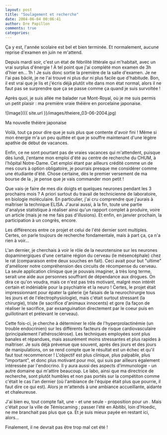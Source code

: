 ```yaml
---
layout: post
title: "Soulagement et recherche"
date: 2004-06-04 00:06:41
author: Dre Papillon
comments: true
categories: 
---
```



Ça y est, l'année scolaire est bel et bien terminée.  Et normalement, aucune reprise d'examen en juin ne m'attend.

Depuis mardi soir, c'est un état de fébrilité littérale qui m'habitait, avec un vrai surplus d'énergie !  À tel point que j'ai complété mon examen de 3h d'hier en... 1h !  Je suis donc sortie la première de la salle d'examen.  Je ne l'ai pas bâclé, je ne l'ai trouvé ni plus dur ni plus facile que d'habitude.  Bon, il est vrai que je lis et j'écris déjà plutôt vite dans mon état normal, alors il ne faut pas se surprendre que ça se passe comme ça quand je suis survoltée !

Après quoi, je suis allée me balader rue Mont-Royal, où je me suis permis un petit plaisir : ma première vraie théière en porcelaine japonaise.

![Image]({{ site.url }}/images/theiere_03-06-2004.jpg)
<div class="photoattrib">Ma nouvelle théière japonaise</div>



Voilà, tout ça pour dire que je suis plus que contente d'avoir fini !  Même si mon énergie m'a un peu quittée et que je souffre maintenant d'une légère apathie de début de vacances.

Enfin, ce ne sont pourtant pas de vraies vacances qui m'attendent, puisque dès lundi, j'entame mon emploi d'été au centre de recherche du CHUM, à l'hôpital Notre-Dame.  Cet emploi étant par ailleurs crédité comme un de mes cours à option obligatoire, je pourrais presque me considérer comme une étudiante d'été.  Chose certaine, dès le premier versement de ma bourse de la , je pense que je vais commander mon petit  !

Que vais-je faire de mes dix doigts et quelques neurones pendant les 3 prochains mois ?  A priori surtout du travail de technicienne de laboratoire, en biologie moléculaire.  En particulier, j'ai cru comprendre que j'aurais à maîtriser la technique ELISA.  J'aurai aussi, à la fin, toute une partie d'analyse statistique à réaliser ainsi qu'un rapport complet à produire, voire un article (mais je ne me fais pas d'illusions).  Et enfin, en janvier prochain, la participation à un congrès, encore.

Les différences entre ce projet et celui de l'été dernier sont multiples.  Certes, on parle toujours de recherche fondamentale, mais à part ça, ça n'a rien à voir...  

L'an dernier, je cherchais à voir le rôle de la neurotensine sur les neurones dopaminergiques d'une certaine région du cerveau (le mésencéphale) chez le rat (comparaison entre deux souches en fait).  Ceci avait pour but "ultime" d'améliorer notre compréhension des circuits de récompense du cerveau.  La seule application clinique que je pouvais imaginer, à très long terme, serait une aide aux personnes souffrant de dépendance aux drogues.  On dira ce qu'on voudra, mais ce n'est pas très motivant, malgré mon intérêt certain et indéniable pour la psychiatrie et la neuro !  Certes, le projet était impressionnant pour épater la galerie (je faisais de la neurochirurgie tous les jours et de l'électrophysiologie), mais c'était surtout stressant (la chirurgie), triste (le sacrifice d'animaux innocents) et gore (la façon de réaliser le sacrifice, par exsanguination directement par le coeur puis en guillotinant et prélevant le cerveau).

Cette fois-ci, je cherche à déterminer le rôle de l'hyperprolactinémie (un trouble endocrinien) sur les différents facteurs de risque cardiovasculaire (principalement l'athérosclérose).  Les techniques employées sont plus banales et répandues, mais assurément moins stressantes et plus rapides à maîtriser.  Je suis déjà prévenue que souvent, après des jours et des jours de manipulations, on se rend compte que le résultat est un échec et qu'il faut tout recommencer !  L'objectif est plus clinique, plus palpable, plus "important", et donc plus motivant pour moi, qui suis par ailleurs également intéressée par l'endocrino.  Il y aura aussi des aspects d'immunologie - un autre domaine qui m'attire beaucoup.  Le labo, ainsi que ma directrice de recherche, sont plutôt humbles et non pas portés sur la compétiton comme c'était le cas l'an dernier (où l'ambiance de l'équipe était plus que pourrie, il faut dire ce qui est).  Alors je m'attends à une ambiance accueillante, aidante et chaleureuse.

J'ai bien eu, tout compte fait, une - et une seule - proposition pour un .  Mais c'était pour la ville de Témiscaming ; passer l'été en Abitibi, loin d'Hoedic, ne me branchait pas plus que ça.  Et je suis mieux payée en restant ici, alors...

Finalement, il ne devrait pas être trop mal cet été !